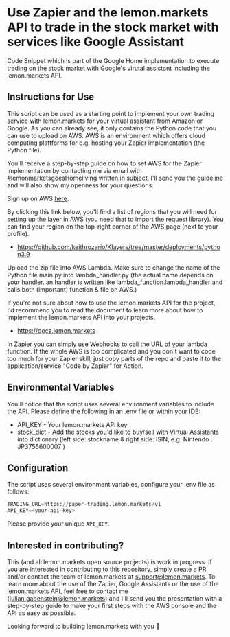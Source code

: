 # Use Zapier and the lemon.markets API to trade in the stock market with services like Google Assistant 
Code Snippet which is part of the Google Home implementation to execute trading on the stock market with Google's virutal assistant including the lemon.markets API.

## Instructions for Use
This script can be used as a starting point to implement your own trading service with lemon.markets for your virtual assistant from Amazon or Google.
As you can already see, it only contains the Python code that you can use to upload on AWS.
AWS is an environment which offers cloud computing plattforms for e.g. hosting your Zapier implementation (the Python file).

You'll receive a step-by-step guide on how to set AWS for the Zapier implementation by contacting me via email with #lemonmarketsgoesHomeliving written in subject. I'll send you the guideline and will also show my openness for your questions. 

Sign up on AWS [here](https://signin.aws.amazon.com/signin?redirect_uri=https%3A%2F%2Fus-east-1.console.aws.amazon.com%2Flambda%2Fhome%3Fregion%3Dus-east-1%26skipRegion%3Dtrue%26state%3DhashArgs%2523%26isauthcode%3Dtrue&client_id=arn%3Aaws%3Aiam%3A%3A015428540659%3Auser%2Flambda&forceMobileApp=0&code_challenge=-RpLm0z5LIGz3i36lzYlyWGHaOJyhWcLgIOkalmimBs&code_challenge_method=SHA-256). 

By clicking this link below, you'll find a list of regions that you will need for setting up the layer in AWS (you need that to import the request library). You can find your region on the top-right corner of the AWS page (next to your profile). 
* https://github.com/keithrozario/Klayers/tree/master/deployments/python3.9

Upload the zip file into AWS Lambda. Make sure to change the name of the Python file main.py into lambda_handler.py (the actual name depends on your handler. an handler is written like lambda_function.lambda_handler and calls both (important) function & file on AWS.) 

If you're not sure about how to use the lemon.markets API for the project, I'd recommend you to read the document to learn more about how to implement the lemon.markets API into your projects.
* https://docs.lemon.markets

In Zapier you can simply use Webhooks to call the URL of your lambda function. If the whole AWS is too complicated and you don't want to code too much for your Zapier skill, just copy parts of the repo and paste it to the application/service "Code by Zapier" for Action.  

## Environmental Variables
You'll notice that the script uses several environment variables to include the API. Please define the following in an .env file or within your IDE:

- API_KEY - Your lemon.markets API key
- stock_dict - Add the [stocks](https://www.boerse-muenchen.de/home) you'd like to buy/sell with Virtual Assistants into dictionary (left side: stockname & right side: ISIN, e.g. Nintendo : JP3756600007 )

## Configuration

The script uses several environment variables, configure your .env file as follows:

```python
TRADING_URL=https://paper-trading.lemon.markets/v1
API_KEY=<your-api-key>
```
Please provide your unique `API_KEY`. 

## Interested in contributing?
This (and all lemon.markets open source projects) is work in progress. 
If you are interested in contributing to this repository, simply create a PR and/or contact the team of lemon.markets at support@lemon.markets.
To learn more about the use of the Zapier, Google Assistants or the use of the lemon.markets API, feel free to contact me (julian.gabenstein@lemon.markets) and I'll send you the presentation with a step-by-step guide to make your first steps with the AWS console and the API as easy as possible. 

Looking forward to building lemon.markets with you 🍋
